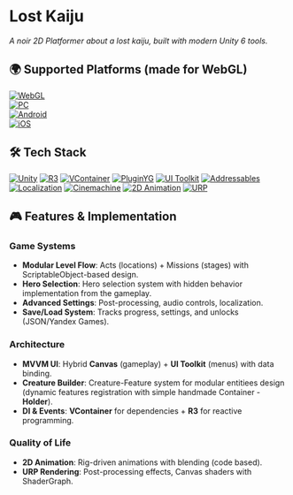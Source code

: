 # Lost Kaiju
*A noir 2D Platformer about a lost kaiju, built with modern Unity 6 tools.* 

## 🌍 Supported Platforms (made for WebGL)
[![WebGL](https://img.shields.io/badge/WebGL-FFCA00?style=plastic&logo=webgl&logoColor=black)](https://unity.com/features/webgl)  
[![PC](https://img.shields.io/badge/PC-0078D6?style=plastic&logo=pc)](https://www.microsoft.com/store)  
[![Android](https://img.shields.io/badge/Android-3DDC84?style=plastic&logo=android)](https://www.android.com)  
[![iOS](https://img.shields.io/badge/iOS-000000?style=plastic&logo=ios)](https://www.apple.com/ios/)  

## 🛠️ Tech Stack

[![Unity](https://img.shields.io/badge/Unity-000000?style=plastic&logo=unity)](https://unity.com)
[![R3](https://img.shields.io/badge/R3_(Reactive)-512BD4?style=plastic)](https://github.com/Cysharp/R3)
[![VContainer](https://img.shields.io/badge/VContainer-4A4A55?style=plastic)](https://github.com/hadashiA/VContainer)
[![PluginYG](https://img.shields.io/badge/PluginYG-FF0000?style=plastic)](https://max-games.ru/plugin-yg/) 
[![UI Toolkit](https://img.shields.io/badge/UI_Toolkit-61DAFB?style=plastic&logo=unity)](https://docs.unity3d.com/Manual/UIElements.html)
[![Addressables](https://img.shields.io/badge/Addressables-999999?style=plastic&logo=unity)](https://docs.unity3d.com/Packages/com.unity.addressables@latest)
[![Localization](https://img.shields.io/badge/Localization-3178C6?style=plastic&logo=unity)](https://docs.unity3d.com/Packages/com.unity.localization@latest)
[![Cinemachine](https://img.shields.io/badge/Cinemachine-000000?style=plastic&logo=unity)](https://unity.com/unity/features/editor/art-and-design/cinemachine)
[![2D Animation](https://img.shields.io/badge/2D_Animation-FF9E0F?style=plastic&logo=unity)](https://unity.com/features/2d)
[![URP](https://img.shields.io/badge/URP-5CC2F1?style=plastic&logo=unity)](https://unity.com/unity/features/2d-rendering)

## 🎮 Features & Implementation
### **Game Systems**  
- **Modular Level Flow**: Acts (locations) + Missions (stages) with ScriptableObject-based design.  
- **Hero Selection**: Hero selection system with hidden behavior implementation from the gameplay.  
- **Advanced Settings**: Post-processing, audio controls, localization.  
- **Save/Load System**: Tracks progress, settings, and unlocks (JSON/Yandex Games). 

### **Architecture**  
- **MVVM UI**: Hybrid **Canvas** (gameplay) + **UI Toolkit** (menus) with data binding.  
- **Creature Builder**: Creature-Feature system for modular entitiees design (dynamic features registration with simple handmade Container - **Holder**).  
- **DI & Events**: **VContainer** for dependencies + **R3** for reactive programming.  

### **Quality of Life**  
- **2D Animation**: Rig-driven animations with blending (code based).  
- **URP Rendering**: Post-processing effects, Canvas shaders with ShaderGraph.  